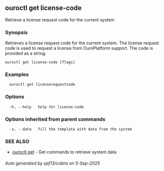 ## ouroctl get license-code

Retrieve a license request code for the current system

### Synopsis

Retrieves a license request code for the current system.
The license request code is used to request a license from OuroPlatform support.
The code is provided as a string.

```
ouroctl get license-code [flags]
```

### Examples

```
  ouroctl get licenserequestcode
```

### Options

```
  -h, --help   help for license-code
```

### Options inherited from parent commands

```
  -z, --data   fill the template with data from the system
```

### SEE ALSO

* [ouroctl get](ouroctl_get.md)	 - Get commands to retrieve system data

###### Auto generated by spf13/cobra on 5-Sep-2025
